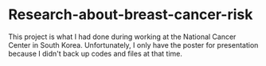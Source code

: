 # Research-about-breast-cancer-risk

This project is what I had done during working at the National Cancer Center in South Korea.
Unfortunately, I only have the poster for presentation because I didn't back up codes and files at that time.
